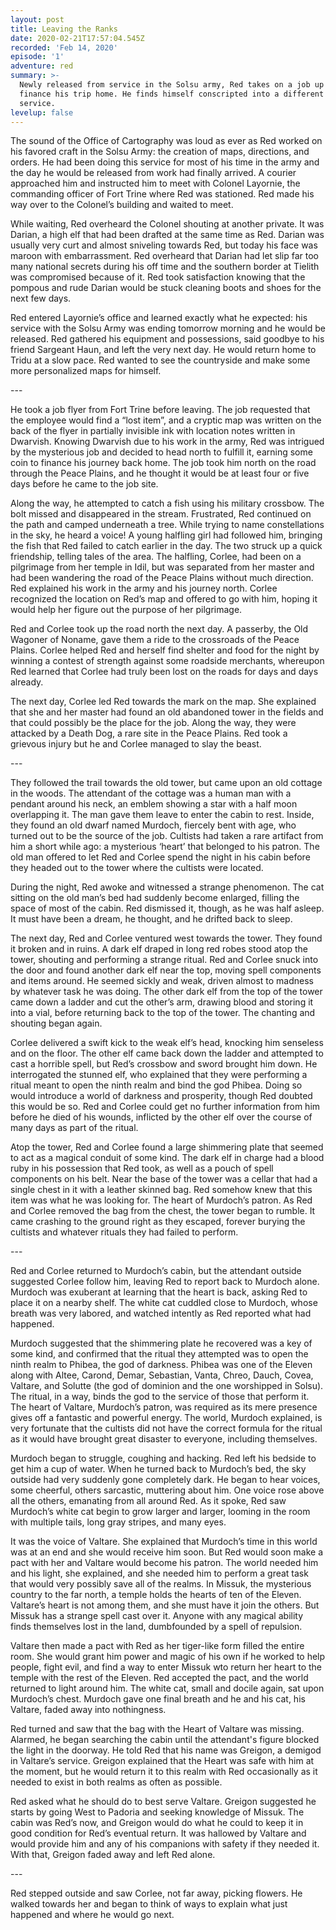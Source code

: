 ```yaml
---
layout: post
title: Leaving the Ranks
date: 2020-02-21T17:57:04.545Z
recorded: 'Feb 14, 2020'
episode: '1'
adventure: red
summary: >-
  Newly released from service in the Solsu army, Red takes on a job up north to
  finance his trip home. He finds himself conscripted into a different kind of
  service.
levelup: false
---
```

The sound of the Office of Cartography was loud as ever as Red worked on his favored craft in the Solsu Army: the creation of maps, directions, and orders. He had been doing this service for most of his time in the army and the day he would be released from work had finally arrived. A courier approached him and instructed him to meet with Colonel Layornie, the commanding officer of Fort Trine where Red was stationed. Red made his way over to the Colonel’s building and waited to meet.

While waiting, Red overheard the Colonel shouting at another private. It was Darian, a high elf that had been drafted at the same time as Red. Darian was usually very curt and almost sniveling towards Red, but today his face was maroon with embarrassment. Red overheard that Darian had let slip far too many national secrets during his off time and the southern border at Tielith was compromised because of it. Red took satisfaction knowing that the pompous and rude Darian would be stuck cleaning boots and shoes for the next few days.

Red entered Layornie’s office and learned exactly what he expected: his service with the Solsu Army was ending tomorrow morning and he would be released. Red gathered his equipment and possessions, said goodbye to his friend Sargeant Haun, and left the very next day. He would return home to Tridu at a slow pace. Red wanted to see the countryside and make some more personalized maps for himself.

\---

He took a job flyer from Fort Trine before leaving. The job requested that the employee would find a “lost item”, and a cryptic map was written on the back of the flyer in partially invisible ink with location notes written in Dwarvish. Knowing Dwarvish due to his work in the army, Red was intrigued by the mysterious job and decided to head north to fulfill it, earning some coin to finance his journey back home. The job took him north on the road through the Peace Plains, and he thought it would be at least four or five days before he came to the job site.

Along the way, he attempted to catch a fish using his military crossbow. The bolt missed and disappeared in the stream. Frustrated, Red continued on the path and camped underneath a tree. While trying to name constellations in the sky, he heard a voice! A young halfling girl had followed him, bringing the fish that Red failed to catch earlier in the day. The two struck up a quick friendship, telling tales of the area. The halfling, Corlee, had been on a pilgrimage from her temple in Idil, but was separated from her master and had been wandering the road of the Peace Plains without much direction. Red explained his work in the army and his journey north. Corlee recognized the location on Red’s map and offered to go with him, hoping it would help her figure out the purpose of her pilgrimage.

Red and Corlee took up the road north the next day. A passerby, the Old Wagoner of Noname, gave them a ride to the crossroads of the Peace Plains. Corlee helped Red and herself find shelter and food for the night by winning a contest of strength against some roadside merchants, whereupon Red learned that Corlee had truly been lost on the roads for days and days already.

The next day, Corlee led Red towards the mark on the map. She explained that she and her master had found an old abandoned tower in the fields and that could possibly be the place for the job. Along the way, they were attacked by a Death Dog, a rare site in the Peace Plains. Red took a grievous injury but he and Corlee managed to slay the beast.

\---

They followed the trail towards the old tower, but came upon an old cottage in the woods. The attendant of the cottage was a human man with a pendant around his neck, an emblem showing a star with a half moon overlapping it. The man gave them leave to enter the cabin to rest. Inside, they found an old dwarf named Murdoch, fiercely bent with age, who turned out to be the source of the job. Cultists had taken a rare artifact from him a short while ago: a mysterious ‘heart’ that belonged to his patron. The old man offered to let Red and Corlee spend the night in his cabin before they headed out to the tower where the cultists were located.

During the night, Red awoke and witnessed a strange phenomenon. The cat sitting on the old man’s bed had suddenly become enlarged, filling the space of most of the cabin. Red dismissed it, though, as he was half asleep. It must have been a dream, he thought, and he drifted back to sleep.

The next day, Red and Corlee ventured west towards the tower. They found it broken and in ruins. A dark elf draped in long red robes stood atop the tower, shouting and performing a strange ritual. Red and Corlee snuck into the door and found another dark elf near the top, moving spell components and items around. He seemed sickly and weak, driven almost to madness by whatever task he was doing. The other dark elf from the top of the tower came down a ladder and cut the other’s arm, drawing blood and storing it into a vial, before returning back to the top of the tower. The chanting and shouting began again.

Corlee delivered a swift kick to the weak elf’s head, knocking him senseless and on the floor. The other elf came back down the ladder and attempted to cast a horrible spell, but Red’s crossbow and sword brought him down. He interrogated the stunned elf, who explained that they were performing a ritual meant to open the ninth realm and bind the god Phibea. Doing so would introduce a world of darkness and prosperity, though Red doubted this would be so. Red and Corlee could get no further information from him before he died of his wounds, inflicted by the other elf over the course of many days as part of the ritual.

Atop the tower, Red and Corlee found a large shimmering plate that seemed to act as a magical conduit of some kind. The dark elf in charge had a blood ruby in his possession that Red took, as well as a pouch of spell components on his belt. Near the base of the tower was a cellar that had a single chest in it with a leather skinned bag. Red somehow knew that this item was what he was looking for. The heart of Murdoch’s patron. As Red and Corlee removed the bag from the chest, the tower began to rumble. It came crashing to the ground right as they escaped, forever burying the cultists and whatever rituals they had failed to perform.

\---

Red and Corlee returned to Murdoch’s cabin, but the attendant outside suggested Corlee follow him, leaving Red to report back to Murdoch alone. Murdoch was exuberant at learning that the heart is back, asking Red to place it on a nearby shelf. The white cat cuddled close to Murdoch, whose breath was very labored, and watched intently as Red reported what had happened.

Murdoch suggested that the shimmering plate he recovered was a key of some kind, and confirmed that the ritual they attempted was to open the ninth realm to Phibea, the god of darkness. Phibea was one of the Eleven along with Altee, Carond, Demar, Sebastian, Vanta, Chreo, Dauch, Covea, Valtare, and Solutte (the god of dominion and the one worshipped in Solsu). The ritual, in a way, binds the god to the service of those that perform it. The heart of Valtare, Murdoch’s patron, was required as its mere presence gives off a fantastic and powerful energy. The world, Murdoch explained, is very fortunate that the cultists did not have the correct formula for the ritual as it would have brought great disaster to everyone, including themselves.

Murdoch began to struggle, coughing and hacking. Red left his bedside to get him a cup of water. When he turned back to Murdoch’s bed, the sky outside had very suddenly gone completely dark. He began to hear voices, some cheerful, others sarcastic, muttering about him. One voice rose above all the others, emanating from all around Red. As it spoke, Red saw Murdoch’s white cat begin to grow larger and larger, looming in the room with multiple tails, long gray stripes, and many eyes.

It was the voice of Valtare. She explained that Murdoch’s time in this world was at an end and she would receive him soon. But Red would soon make a pact with her and Valtare would become his patron. The world needed him and his light, she explained, and she needed him to perform a great task that would very possibly save all of the realms. In Missuk, the mysterious country to the far north, a temple holds the hearts of ten of the Eleven. Valtare’s heart is not among them, and she must have it join the others. But Missuk has a strange spell cast over it. Anyone with any magical ability finds themselves lost in the land, dumbfounded by a spell of repulsion.

Valtare then made a pact with Red as her tiger-like form filled the entire room. She would grant him power and magic of his own if he worked to help people, fight evil, and find a way to enter Missuk wto return her heart to the temple with the rest of the Eleven. Red accepted the pact, and the world returned to light around him. The white cat, small and docile again, sat upon Murdoch’s chest. Murdoch gave one final breath and he and his cat, his Valtare, faded away into nothingness.

Red turned and saw that the bag with the Heart of Valtare was missing. Alarmed, he began searching the cabin until the attendant's figure blocked the light in the doorway. He told Red that his name was Greigon, a demigod in Valtare’s service. Greigon explained that the Heart was safe with him at the moment, but he would return it to this realm with Red occasionally as it needed to exist in both realms as often as possible.

Red asked what he should do to best serve Valtare. Greigon suggested he starts by going West to Padoria and seeking knowledge of Missuk. The cabin was Red’s now, and Greigon would do what he could to keep it in good condition for Red’s eventual return. It was hallowed by Valtare and would provide him and any of his companions with safety if they needed it. With that, Greigon faded away and left Red alone.

\---

Red stepped outside and saw Corlee, not far away, picking flowers. He walked towards her and began to think of ways to explain what just happened and where he would go next.
